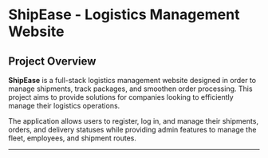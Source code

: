 # **ShipEase** - Logistics Management Website

## **Project Overview**
**ShipEase** is a full-stack logistics management website designed in order to manage shipments, track packages, and smoothen order processing. This project aims to provide solutions for companies looking to efficiently manage their logistics operations.

The application allows users to register, log in, and manage their shipments, orders, and delivery statuses while providing admin features to manage the fleet, employees, and shipment routes. 

---
